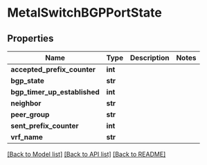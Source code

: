 # MetalSwitchBGPPortState

## Properties
Name | Type | Description | Notes
------------ | ------------- | ------------- | -------------
**accepted_prefix_counter** | **int** |  | 
**bgp_state** | **str** |  | 
**bgp_timer_up_established** | **int** |  | 
**neighbor** | **str** |  | 
**peer_group** | **str** |  | 
**sent_prefix_counter** | **int** |  | 
**vrf_name** | **str** |  | 

[[Back to Model list]](../README.md#documentation-for-models) [[Back to API list]](../README.md#documentation-for-api-endpoints) [[Back to README]](../README.md)


